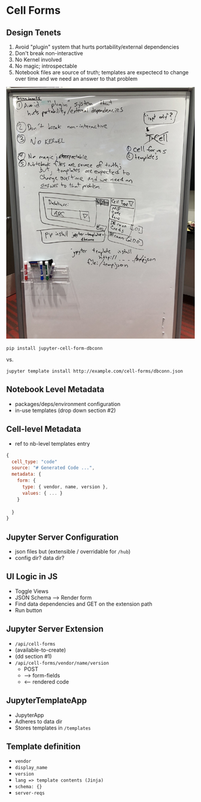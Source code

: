# Cell Forms

## Design Tenets

1. Avoid "plugin" system that hurts portability/external dependencies
2. Don't break non-interactive
3. No Kernel involved
4. No magic; introspectable
5. Notebook files are source of truth; templates are expectecd to change over time and we need an answer to that problem

![UI Example](./images/IMG_8312.JPG)

```
pip install jupyter-cell-form-dbconn
```

vs.

```
jupyter template install http://example.com/cell-forms/dbconn.json
```

## Notebook Level Metadata

* packages/deps/environment configuration
* in-use templates (drop down section #2)

## Cell-level Metadata

* ref to nb-level templates entry

```js
{
  cell_type: "code"
  source: "# Generated Code ...",
  metadata: {
    form: {
      type: { vendor, name, version },
      values: { ... }
    }
    
  }
}
```

## Jupyter Server Configuration

* json files but (extensible / overridable for `/hub`)
* config dir? data dir?

## UI Logic in JS

* Toggle Views
* JSON Schema --> Render form
* Find data dependencies and GET on the extension path
* Run button

## Jupyter Server Extension

* `/api/cell-forms`
* (available-to-create)
* (dd section #1)
* `/api/cell-forms/vendor/name/version`
  * POST
  * --> form-fields
  * <-- rendered code

## JupyterTemplateApp

* JupyterApp
* Adheres to data dir
* Stores templates in `/templates`

## Template definition

* `vendor`
* `display_name`
* `version`
* `lang => template contents (Jinja)`
* `schema: {}`
* `server-reqs`

